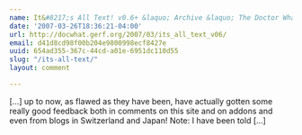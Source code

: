 ```yaml
---
name: It&#8217;s All Text! v0.6+ &laquo; Archive &laquo; The Doctor What
date: '2007-03-26T18:36:21-04:00'
url: http://docwhat.gerf.org/2007/03/its_all_text_v06/
email: d41d8cd98f00b204e9800998ecf8427e
uuid: 654ad355-367c-44cd-a01e-6951dc110d55
slug: "/its-all-text/"
layout: comment

---
```


[...] up to now, as flawed as they have been, have actually gotten some really good feedback both in comments on this site and on addons and even from blogs in Switzerland and Japan! Note: I have been told [...]
